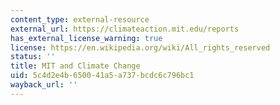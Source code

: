 ```yaml
---
content_type: external-resource
external_url: https://climateaction.mit.edu/reports
has_external_license_warning: true
license: https://en.wikipedia.org/wiki/All_rights_reserved
status: ''
title: MIT and Climate Change
uid: 5c4d2e4b-6500-41a5-a737-bcdc6c796bc1
wayback_url: ''
---
```


